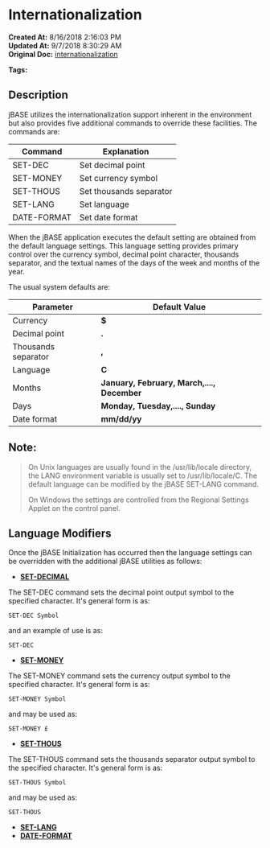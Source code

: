 # Internationalization

**Created At:** 8/16/2018 2:16:03 PM  
**Updated At:** 9/7/2018 8:30:29 AM  
**Original Doc:** [internationalization](https://docs.jbase.com/48777-internationalization/internationalization)  

**Tags:**
<badge text='languages' vertical='middle' />
<badge text='date format' vertical='middle' />
<badge text='currency format' vertical='middle' />
<badge text='internationalization' vertical='middle' />

## Description 

jBASE utilizes the internationalization support inherent in the environment but also provides five additional commands to override these facilities. The commands are:


| Command<br> | Explanation<br> |
| --- | --- |
| SET-DEC<br> | Set decimal point<br> |
| SET-MONEY<br> | Set currency symbol<br> |
| SET-THOUS<br> | Set thousands separator<br> |
| SET-LANG<br> | Set language<br> |
| DATE-FORMAT<br> | Set date format<br> |


When the jBASE application executes the default setting are obtained from the default language settings. This language setting provides primary control over the currency symbol, decimal point character, thousands separator, and the textual names of the days of the week and months of the year.

The usual system defaults are:


| Parameter<br> | Default Value<br> |
| --- | --- |
| Currency<br> | **$**<br> |
| Decimal point<br> | **.**<br> |
| Thousands separator<br> | **,**<br> |
| Language<br> | **C**<br> |
| Months<br> | **January, February, March,...., December**<br> |
| Days<br> | **Monday, Tuesday,...., Sunday**<br> |
| Date format<br> | **mm/dd/yy**<br> |




## Note: 


> On Unix languages are usually found in the /usr/lib/locale directory, the LANG environment variable is usually set to /usr/lib/locale/C. The default language can be modified by the jBASE SET-LANG command.
> 
> On Windows the settings are controlled from the Regional Settings Applet on the control panel.


## 


## Language Modifiers

Once the jBASE Initialization has occurred then the language settings can be overridden with the additional jBASE utilities as follows:

- [**SET-DECIMAL**](https://https://static.zumasys.com/jbase/r99/knowledgebase/manuals/3.0/30manpages/man/sup22_SET_DECIMAL.htm)


The SET-DEC command sets the decimal point output symbol to the specified character. It's general form is as:

```
SET-DEC Symbol
```

and an example of use is as:

```
SET-DEC 
```



- [**SET-MONEY**](https://https://static.zumasys.com/jbase/r99/knowledgebase/manuals/3.0/30manpages/man/sup22_SET_MONEY.htm)


The SET-MONEY command sets the currency output symbol to the specified character. It's general form is as:

```
SET-MONEY Symbol
```

and may be used as:

```
SET-MONEY £
```



- [**SET-THOUS**](https://https://static.zumasys.com/jbase/r99/knowledgebase/manuals/3.0/30manpages/man/sup22_SET_THOUS.htm)


The SET-THOUS command sets the thousands separator output symbol to the specified character. It's general form is as:

```
SET-THOUS Symbol
```

and may be used as:

```
SET-THOUS 
```



- [**SET-LANG**](set-lang)
- [**DATE-FORMAT**](./../../../administration/utilities/date-format)

